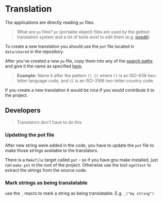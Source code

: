 # Translation

The applications are directly reading `po` files.

> What are `po` files?
> `po` (portable object) files are used by the gettext translation system and a lot of tools exist to edit them (e.g. [poedit](https://poedit.net/))

To create a new translation you should use the `pot` file located in `data/shared` in the repository.

After you've created a new `po` file, copy them into any of the [search paths](Configuration.md) and give it the name as specified [here](https://www.gnu.org/software/gettext/manual/html_node/Locale-Names.html).

> **Example:** Name it after the pattern `ll_CC` where `ll` is an ISO-639 two-letter language code, and `CC` is an ISO-3166 two-letter country code.

If you create a new translation it would be nice if you would contribute it to the project.

## Developers

> Translators don't have to do this

### Updating the pot file

After new string were added in the code, you have to update the `pot` file to make those strings available to the translators.

There is a `Makefile` target called `pot` - so if you have gnu make installed, just run `make pot` in the root of the project. Otherwise use the tool `xgettext` to extract the strings from the source code.

### Mark strings as being translatable

use the `_` macro to mark a string as being translatable. E.g. `_("my string")`
